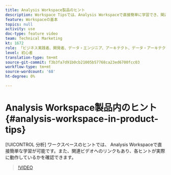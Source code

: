 ```yaml
---
title: Analysis Workspace製品のヒント
description: Workspace Tipsでは、Analysis Workspaceで直接簡単に学習でき、関連ビデオへのリンクがあり、実行中の各ヒントを確認できます。
feature: Workspaceの基本
topics: null
activity: use
doc-type: feature video
team: Technical Marketing
kt: 1672
role: 「ビジネス実践者、開発者、データ・エンジニア、アーキテクト、データ・アーキテクト、管理者、リーダー」
level: 初心者
translation-type: tm+mt
source-git-commit: f3b3fa7d91b0cb21005b57768ca23ed6700fcc03
workflow-type: tm+mt
source-wordcount: '68'
ht-degree: 0%

---
```



# Analysis Workspace製品内のヒント{#analysis-workspace-in-product-tips}

[!UICONTROL 分析] ワークスペースのヒントでは、 Analysis Workspaceで直接簡単な学習が可能です。また、関連ビデオへのリンクもあり、各ヒントが実際に動作しているかを確認できます。

>[!VIDEO](https://video.tv.adobe.com/v/23135/?quality=12)
